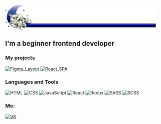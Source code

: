 ![Header](https://github.com/krabik228/krabik228/blob/main/assets/cat.gif)

## I'm a beginner frontend developer

### My projects
[![Figma_Layout](https://img.shields.io/badge/-Figma_Layout-24292f?style=for-the-badge&logo=figma)](https://krabik228.github.io/figma-layout/)
[![React_SPA](https://img.shields.io/badge/-React_SPA-24292f?style=for-the-badge&logo=React)](https://github.com/krabik228/SPA-react-posts)

### Languages and Tools
![HTML](https://img.shields.io/badge/-HTML-24292f?style=for-the-badge&logo=html5)
![CSS](https://img.shields.io/badge/-CSS-24292f?style=for-the-badge&logo=css3)
![JavaScript](https://img.shields.io/badge/-JavaScript-24292f?style=for-the-badge&logo=javascript)
![React](https://img.shields.io/badge/-React-24292f?style=for-the-badge&logo=React)
![Redux](https://img.shields.io/badge/-Redux-24292f?style=for-the-badge&logo=Redux)
![SASS](https://img.shields.io/badge/-SASS-24292f?style=for-the-badge&logo=SASS)
![SCSS](https://img.shields.io/badge/-SCSS-24292f?style=for-the-badge&logo=SCSS)


### Me:
[![VK](https://img.shields.io/badge/-VK-24292f?style=for-the-badge&logo=VK)](https://vk.com/wh0ta)